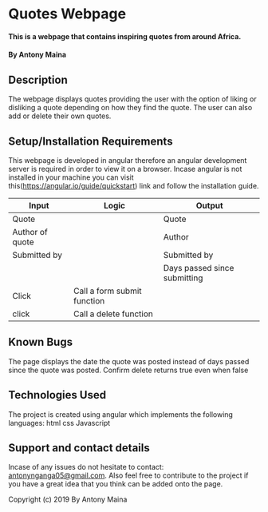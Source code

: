 # Quotes Webpage
#### This is a webpage that contains inspiring quotes from around Africa.
#### By Antony Maina
## Description
The webpage displays quotes providing the user with the option of liking or disliking a quote depending on how they find the quote. The user can also add or delete their own quotes.
## Setup/Installation Requirements
This webpage is developed in angular therefore an angular development server is required in order to view it on a browser. Incase angular is not installed in your machine you can visit this(https://angular.io/guide/quickstart) link and follow the installation guide.

| Input           | Logic                       | Output                       |
|-----------------|-----------------------------|------------------------------|
| Quote           |                             | Quote                        |
| Author of quote |                             | Author                       |
| Submitted by    |                             | Submitted by                 |
|                 |                             | Days passed since submitting |
| Click           | Call a form submit function |                              |
| click           | Call a delete function      |                              |

## Known Bugs
The page displays the date the quote was posted instead of days passed since the quote was posted. Confirm delete returns true even when false
## Technologies Used
The project is created using angular which implements the following languages:
html
css
Javascript
## Support and contact details
Incase of any issues do not hesitate to contact: antonynganga05@gmail.com.
Also feel free to contribute to the project if you have a great idea that you think can be added onto the page.

Copyright (c) 2019 By Antony Maina
